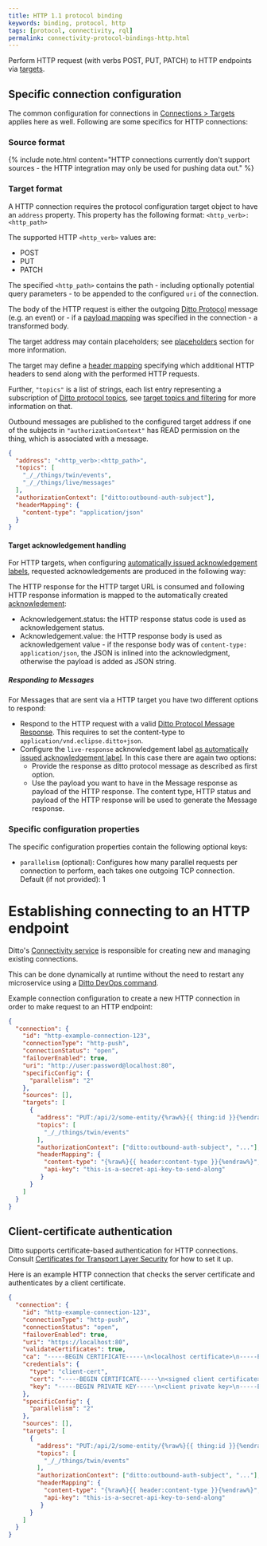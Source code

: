 ```yaml
---
title: HTTP 1.1 protocol binding
keywords: binding, protocol, http
tags: [protocol, connectivity, rql]
permalink: connectivity-protocol-bindings-http.html
---
```


Perform HTTP request (with verbs POST, PUT, PATCH) to HTTP endpoints via [targets](#target-format).

## Specific connection configuration

The common configuration for connections in [Connections > Targets](basic-connections.html#targets) applies here 
as well. Following are some specifics for HTTP connections:

### Source format

{% include note.html content="HTTP connections currently don't support sources - the HTTP integration may only be used for pushing data out." %}

### Target format

A HTTP connection requires the protocol configuration target object to have an `address` property.
This property has the following format: `<http_verb>:<http_path>`

The supported HTTP `<http_verb>` values are:
* POST
* PUT
* PATCH

The specified `<http_path>` contains the path - including optionally potential query parameters - to be appended to the configured
`uri` of the connection.

The body of the HTTP request is either the outgoing [Ditto Protocol](protocol-specification.html) message (e.g. an event)
or - if a [payload mapping](connectivity-mapping.html) was specified in the connection - a transformed body.

The target address may contain placeholders; see
[placeholders](basic-connections.html#placeholder-for-target-addresses) section for more information.

The target may define a [header mapping](connectivity-header-mapping.html) specifying which additional HTTP headers to
send along with the performed HTTP requests.

Further, `"topics"` is a list of strings, each list entry representing a subscription of
[Ditto protocol topics](protocol-specification-topic.html), see 
[target topics and filtering](basic-connections.html#target-topics-and-filtering) for more information on that.

Outbound messages are published to the configured target address if one of the subjects in `"authorizationContext"`
has READ permission on the thing, which is associated with a message.

```json
{
  "address": "<http_verb>:<http_path>",
  "topics": [
    "_/_/things/twin/events",
    "_/_/things/live/messages"
  ],
  "authorizationContext": ["ditto:outbound-auth-subject"],
  "headerMapping": {
    "content-type": "application/json"
  }
}
```

#### Target acknowledgement handling

For HTTP targets, when configuring 
[automatically issued acknowledgement labels](basic-connections.html#target-issued-acknowledgement-label), requested 
acknowledgements are produced in the following way:

The HTTP response for the HTTP target URL is consumed and following HTTP response information is mapped to the 
automatically created [acknowledement](protocol-specification-acks.html#acknowledgement):
* Acknowledgement.status: the HTTP response status code is used as acknowledgement status.
* Acknowledgement.value: the HTTP response body is used as acknowledgement value - if the response body was of 
  `content-type: application/json`, the JSON is inlined into the acknowledgment, otherwise the payload is added as JSON string.
  
##### Responding to Messages

For Messages that are sent via a HTTP target you have two different options to respond:

* Respond to the HTTP request with a valid [Ditto Protocol Message Response](protocol-specification-things-messages.html#responding-to-a-message). This requires to set the content-type to `application/vnd.eclipse.ditto+json`.
* Configure the `live-response` acknowledgement label [as automatically issued acknowledgement label](basic-connections.html#target-issued-acknowledgement-label). In this case there are again two options:
  * Provide the response as ditto protocol message as described as first option.
  * Use the payload you want to have in the Message response as payload of the HTTP response. The content type, HTTP status and payload of the HTTP response will be used to generate the Message response.


### Specific configuration properties

The specific configuration properties contain the following optional keys:
* `parallelism` (optional): Configures how many parallel requests per connection to perform, each takes one outgoing 
TCP connection. Default (if not provided): 1

# Establishing connecting to an HTTP endpoint

Ditto's [Connectivity service](architecture-services-connectivity.html) is responsible for creating new and managing 
existing connections.

This can be done dynamically at runtime without the need to restart any microservice using a
[Ditto DevOps command](installation-operating.html#devops-commands).

Example connection configuration to create a new HTTP connection in order to make request to an HTTP endpoint:

```json
{
  "connection": {
    "id": "http-example-connection-123",
    "connectionType": "http-push",
    "connectionStatus": "open",
    "failoverEnabled": true,
    "uri": "http://user:password@localhost:80",
    "specificConfig": {
      "parallelism": "2"
    },
    "sources": [],
    "targets": [
      {
        "address": "PUT:/api/2/some-entity/{%raw%}{{ thing:id }}{%endraw%}",
        "topics": [
          "_/_/things/twin/events"
        ],
        "authorizationContext": ["ditto:outbound-auth-subject", "..."],
        "headerMapping": {
          "content-type": "{%raw%}{{ header:content-type }}{%endraw%}",
          "api-key": "this-is-a-secret-api-key-to-send-along"
         }
      }
    ]
  }
}
```

## Client-certificate authentication

Ditto supports certificate-based authentication for HTTP connections. Consult 
[Certificates for Transport Layer Security](connectivity-tls-certificates.html)
for how to set it up.

Here is an example HTTP connection that checks the server certificate and authenticates by a client certificate.

```json
{
  "connection": {
    "id": "http-example-connection-123",
    "connectionType": "http-push",
    "connectionStatus": "open",
    "failoverEnabled": true,
    "uri": "https://localhost:80",
    "validateCertificates": true,
    "ca": "-----BEGIN CERTIFICATE-----\n<localhost certificate>\n-----END CERTIFICATE-----",
    "credentials": {
      "type": "client-cert",
      "cert": "-----BEGIN CERTIFICATE-----\n<signed client certificate>\n-----END CERTIFICATE-----",
      "key": "-----BEGIN PRIVATE KEY-----\n<client private key>\n-----END PRIVATE KEY-----"
    },
    "specificConfig": {
      "parallelism": "2"
    },
    "sources": [],
    "targets": [
      {
        "address": "PUT:/api/2/some-entity/{%raw%}{{ thing:id }}{%endraw%}",
        "topics": [
          "_/_/things/twin/events"
        ],
        "authorizationContext": ["ditto:outbound-auth-subject", "..."],
        "headerMapping": {
          "content-type": "{%raw%}{{ header:content-type }}{%endraw%}",
          "api-key": "this-is-a-secret-api-key-to-send-along"
         }
      }
    ]
  }
}
```
